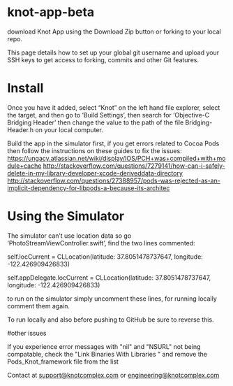 # knot-app-beta


download Knot App using the Download Zip button or forking to your local repo.

This page details how to set up your global git username and upload your SSH keys to get access to forking, commits and other Git features.

# Install
Once you have it added, select “Knot” on the left hand file explorer, select the target, and then go to ‘Build Settings’, then search for ‘Objective-C Bridging Header’ then change the value to the path of the file Bridging-Header.h on your local computer. 

Build the app in the simulator first, if you get errors related to Cocoa Pods then follow the instructions on these guides to fix the issues:
https://ungacy.atlassian.net/wiki/display/IOS/PCH+was+compiled+with+module+cache
http://stackoverflow.com/questions/7279141/how-can-i-safely-delete-in-my-library-developer-xcode-deriveddata-directory
http://stackoverflow.com/questions/27388957/pods-was-rejected-as-an-implicit-dependency-for-libpods-a-because-its-architec

# Using the Simulator

The simulator can’t use location data so go ‘PhotoStreamViewController.swift’, find the two lines commented:   

self.locCurrent = CLLocation(latitude: 37.8051478737647, longitude: -122.426909426833)

self.appDelegate.locCurrent = CLLocation(latitude: 37.8051478737647, longitude: -122.426909426833)

to run on the simulator simply uncomment these lines, for running locally comment them again.

To run locally and also before pushing to GitHub be sure to reverse this.

#other issues

If you experience error messages with "nil" and "NSURL" not being compatable, check the "Link Binaries With Libraries " and remove the Pods_Knot_framework file from the list

Contact at support@knotcomplex.com or engineering@knotcomplex.com
